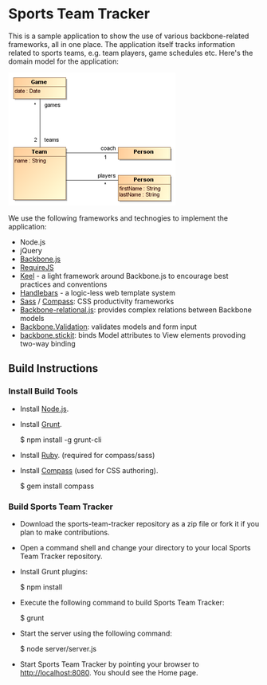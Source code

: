 # Sports Team Tracker

This is a sample application to show the use of various backbone-related frameworks, all in one place. The application itself tracks information related to sports teams, e.g. team players, game schedules etc. Here's the domain model for the application:

![Sports Team Tracker](https://github.com/archfirst/sports-team-tracker/blob/master/docs/SportsTeamTrackerModel.png?raw=true)

We use the following frameworks and technogies to implement the application:

* Node.js
* jQuery
* [Backbone.js](http://backbonejs.org/)
* [RequireJS](http://requirejs.org/)
* [Keel](https://github.com/archfirst/keel) - a light framework around Backbone.js to encourage best practices and conventions
* [Handlebars](http://handlebarsjs.com/) - a logic-less web template system
* [Sass](http://sass-lang.com/) / [Compass](http://compass-style.org/): CSS productivity frameworks
* [Backbone-relational.js](http://backbonerelational.org/): provides complex relations between Backbone models
* [Backbone.Validation](http://thedersen.com/projects/backbone-validation/): validates models and form input
* [backbone.stickit](http://nytimes.github.io/backbone.stickit/): binds Model attributes to View elements provoding two-way binding

## Build Instructions

### Install Build Tools
* Install [Node.js](http://nodejs.org/).
* Install [Grunt](https://github.com/gruntjs/grunt/wiki/Getting-started).

    $ npm install -g grunt-cli
* Install [Ruby](http://rubyinstaller.org/downloads/). (required for compass/sass)
* Install [Compass](http://compass-style.org/install/) (used for CSS authoring).

    $ gem install compass

### Build Sports Team Tracker
* Download the sports-team-tracker repository as a zip file or fork it if you plan to make contributions.
* Open a command shell and change your directory to your local Sports Team Tracker repository.
* Install Grunt plugins:

    $ npm install
* Execute the following command to build Sports Team Tracker:

    $ grunt
* Start the server using the following command:

    $ node server/server.js
* Start Sports Team Tracker by pointing your browser to [http://localhost:8080](http://localhost:8080). You should see the Home page.